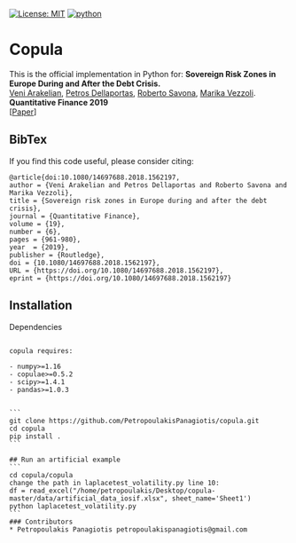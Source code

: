 [![License: MIT](https://img.shields.io/badge/License-MIT-yellow.svg)](https://opensource.org/licenses/MIT)
[![python](https://img.shields.io/badge/python-3.7-blue.svg)](https://www.python.org/downloads/release/python-370/)

# Copula
This is the official implementation in Python for: **Sovereign Risk Zones in Europe During and After the Debt Crisis.** 
<br /> [Veni Arakelian](https://papers.ssrn.com/sol3/cf_dev/AbsByAuth.cfm?per_id=492068), [Petros Dellaportas](https://papers.ssrn.com/sol3/cf_dev/AbsByAuth.cfm?per_id=383211), [Roberto Savona](https://papers.ssrn.com/sol3/cf_dev/AbsByAuth.cfm?per_id=365367), [Marika Vezzoli](https://papers.ssrn.com/sol3/cf_dev/AbsByAuth.cfm?per_id=1165311).
<br /> **Quantitative Finance 2019**
<br /> [[Paper](https://papers.ssrn.com/sol3/papers.cfm?abstract_id=3217047&fbclid=IwAR0NVD4OpZEmGw0IaWVBtd4riLHyKzBrmBG2lhfD5qSWEvJuPlBR0OrrO80)]

## BibTex

If you find this code useful, please consider citing:

```
@article{doi:10.1080/14697688.2018.1562197,
author = {Veni Arakelian and Petros Dellaportas and Roberto Savona and Marika Vezzoli},
title = {Sovereign risk zones in Europe during and after the debt crisis},
journal = {Quantitative Finance},
volume = {19},
number = {6},
pages = {961-980},
year  = {2019},
publisher = {Routledge},
doi = {10.1080/14697688.2018.1562197},
URL = {https://doi.org/10.1080/14697688.2018.1562197},
eprint = {https://doi.org/10.1080/14697688.2018.1562197}
```

## Installation

Dependencies
~~~~~~~~~~~~

copula requires:

- numpy>=1.16
- copulae>=0.5.2
- scipy>=1.4.1
- pandas>=1.0.3


```
git clone https://github.com/PetropoulakisPanagiotis/copula.git
cd copula
pip install .
```

## Run an artificial example 
```
cd copula/copula
change the path in laplacetest_volatility.py line 10: 
df = read_excel("/home/petropoulakis/Desktop/copula-master/data/artificial_data_iosif.xlsx", sheet_name='Sheet1')  
python laplacetest_volatility.py
```
### Contributors 
* Petropoulakis Panagiotis petropoulakispanagiotis@gmail.com
